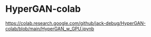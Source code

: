# HyperGAN-colab
https://colab.research.google.com/github/jack-debug/HyperGAN-colab/blob/main/HyperGAN_w_GPU.ipynb
